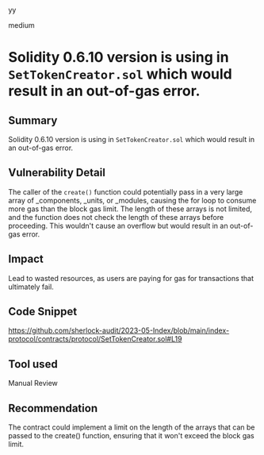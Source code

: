 yy

medium

# Solidity 0.6.10 version is using in `SetTokenCreator.sol` which would result in an out-of-gas error.

## Summary
Solidity 0.6.10 version is using in `SetTokenCreator.sol` which would result in an out-of-gas error.

## Vulnerability Detail
The caller of the `create()` function could potentially pass in a very large array of _components, _units, or _modules, causing the for loop to consume more gas than the block gas limit. The length of these arrays is not limited, and the function does not check the length of these arrays before proceeding. This wouldn't cause an overflow but would result in an out-of-gas error.

## Impact
Lead to wasted resources, as users are paying for gas for transactions that ultimately fail.

## Code Snippet
https://github.com/sherlock-audit/2023-05-Index/blob/main/index-protocol/contracts/protocol/SetTokenCreator.sol#L19

## Tool used
Manual Review

## Recommendation
The contract could implement a limit on the length of the arrays that can be passed to the create() function, ensuring that it won't exceed the block gas limit. 